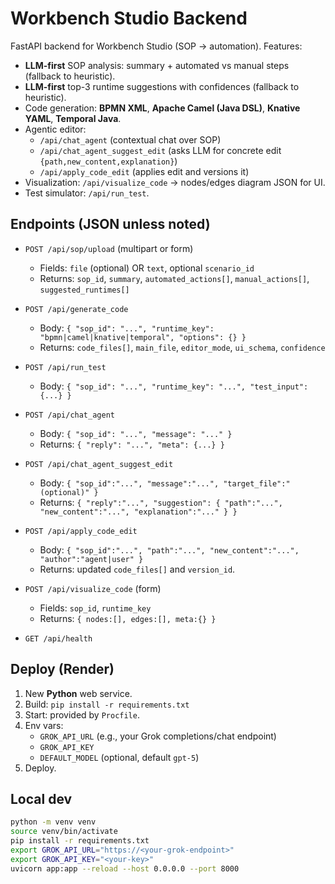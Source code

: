 # Workbench Studio Backend

FastAPI backend for Workbench Studio (SOP → automation). Features:

- **LLM-first** SOP analysis: summary + automated vs manual steps (fallback to heuristic).
- **LLM-first** top-3 runtime suggestions with confidences (fallback to heuristic).
- Code generation: **BPMN XML**, **Apache Camel (Java DSL)**, **Knative YAML**, **Temporal Java**.
- Agentic editor:
  - `/api/chat_agent` (contextual chat over SOP)
  - `/api/chat_agent_suggest_edit` (asks LLM for concrete edit `{path,new_content,explanation}`)
  - `/api/apply_code_edit` (applies edit and versions it)
- Visualization: `/api/visualize_code` → nodes/edges diagram JSON for UI.
- Test simulator: `/api/run_test`.

## Endpoints (JSON unless noted)

- `POST /api/sop/upload` (multipart or form)
  - Fields: `file` (optional) OR `text`, optional `scenario_id`
  - Returns: `sop_id`, `summary`, `automated_actions[]`, `manual_actions[]`, `suggested_runtimes[]`

- `POST /api/generate_code`
  - Body: `{ "sop_id": "...", "runtime_key": "bpmn|camel|knative|temporal", "options": {} }`
  - Returns: `code_files[]`, `main_file`, `editor_mode`, `ui_schema`, `confidence`

- `POST /api/run_test`
  - Body: `{ "sop_id": "...", "runtime_key": "...", "test_input": {...} }`

- `POST /api/chat_agent`
  - Body: `{ "sop_id": "...", "message": "..." }`
  - Returns: `{ "reply": "...", "meta": {...} }`

- `POST /api/chat_agent_suggest_edit`
  - Body: `{ "sop_id":"...", "message":"...", "target_file":"(optional)" }`
  - Returns: `{ "reply":"...", "suggestion": { "path":"...", "new_content":"...", "explanation":"..." } }`

- `POST /api/apply_code_edit`
  - Body: `{ "sop_id":"...", "path":"...", "new_content":"...", "author":"agent|user" }`
  - Returns: updated `code_files[]` and `version_id`.

- `POST /api/visualize_code` (form)
  - Fields: `sop_id`, `runtime_key`
  - Returns: `{ nodes:[], edges:[], meta:{} }`

- `GET /api/health`

## Deploy (Render)
1. New **Python** web service.
2. Build: `pip install -r requirements.txt`
3. Start: provided by `Procfile`.
4. Env vars:
   - `GROK_API_URL` (e.g., your Grok completions/chat endpoint)
   - `GROK_API_KEY`
   - `DEFAULT_MODEL` (optional, default `gpt-5`)
5. Deploy.

## Local dev

```bash
python -m venv venv
source venv/bin/activate
pip install -r requirements.txt
export GROK_API_URL="https://<your-grok-endpoint>"
export GROK_API_KEY="<your-key>"
uvicorn app:app --reload --host 0.0.0.0 --port 8000
